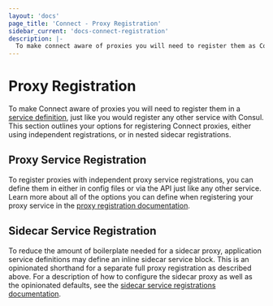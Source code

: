 ```yaml
---
layout: 'docs'
page_title: 'Connect - Proxy Registration'
sidebar_current: 'docs-connect-registration'
description: |-
  To make connect aware of proxies you will need to register them as Consul services. This section describes the process and options for proxy registration.
---
```


# Proxy Registration

To make Connect aware of proxies you will need to register them in a [service
definition](/docs/agent/services.html), just like you would register any other service with Consul. This section outlines your options for registering Connect proxies, either using independent registrations, or in nested sidecar registrations.

## Proxy Service Registration

To register proxies with independent proxy service registrations, you can define them in either in config files or via the API just like any other service. Learn more about all of the options you can define when registering your proxy service in the [proxy registration documentation](/docs/connect/registration/service-registration.html).

## Sidecar Service Registration

To reduce the amount of boilerplate needed for a sidecar proxy,
application service definitions may define an inline sidecar service block. This is an opinionated
shorthand for a separate full proxy registration as described above. For a
description of how to configure the sidecar proxy as well as the opinionated defaults, see the [sidecar service registrations
documentation](/docs/connect/registration/sidecar-service.html).
